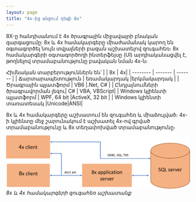 ```yaml
---
layout: page
title: "4x-ից անցում դեպի 8x" 
---
```


8X-ը հանդիսանում է 4x ծրագրային միջավայրի բնական զարգացումը: 8x և 4x համակարգերը միաժամանակ կարող են օգտագործել նույն տվյալների բազան աշխատելով զուգահեռ։ 8x համակարգերի օգտագործողի ինտերֆեյսը (UI) արդիականացվել է, թողնելով տրամաբանությունը բավական նման 4x-ն։

Հիմնական տարբերություններն են՝
|  | 8x | 4x|
| -------- | ------- | ------- |
| Ճարտարապետություն | եռամակարդակ |երկմակարդակ |
| Ծրագրային պլատֆորմ | VB6 |.Net, C# |
| Ընդլայնումների ծրագրավորման լեզու| C# | VBA, VBScript|
|  Windows կլիենտի պլատֆորմ | WPF, 64 bit |ActiveX, 32 bit |
|  Windows կլիենտի տառատեսակ |Unicode|ANSI|

8x և 4x համակարգերը աշխատում են զուգահեռ և միաձուլված։ 4x-ի կլիենտը մեջ շարունակում է
աշխատել 4x-ով գրված տրամաբանությունը և 8x տեղափոխված տրամաբանությունը։

 ![8x և 4x համակարգերի զուգահեռ աշխատանք](images/4x_8x_together.png)
 *8x և 4x համակարգերի զուգահեռ աշխատանք*

